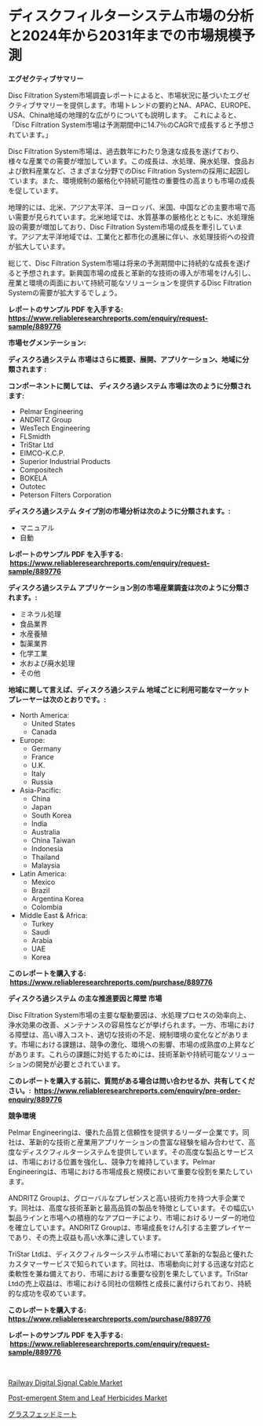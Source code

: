 <p><h1>ディスクフィルターシステム市場の分析と2024年から2031年までの市場規模予測</h1></p><p><strong>エグゼクティブサマリー</strong></p>
<p><p>Disc Filtration System市場調査レポートによると、市場状況に基づいたエグゼクティブサマリーを提供します。市場トレンドの要約とNA、APAC、EUROPE、USA、China地域の地理的な広がりについても説明します。 これによると、「Disc Filtration System市場は予測期間中に14.7％のCAGRで成長すると予想されています。」</p><p>Disc Filtration System市場は、過去数年にわたり急速な成長を遂げており、様々な産業での需要が増加しています。この成長は、水処理、廃水処理、食品および飲料産業など、さまざまな分野でのDisc Filtration Systemの採用に起因しています。また、環境規制の厳格化や持続可能性の重要性の高まりも市場の成長を促しています。</p><p>地理的には、北米、アジア太平洋、ヨーロッパ、米国、中国などの主要市場で高い需要が見られています。北米地域では、水質基準の厳格化とともに、水処理施設の需要が増加しており、Disc Filtration System市場の成長を牽引しています。アジア太平洋地域では、工業化と都市化の進展に伴い、水処理技術への投資が拡大しています。</p><p>総じて、Disc Filtration System市場は将来の予測期間中に持続的な成長を遂げると予想されます。新興国市場の成長と革新的な技術の導入が市場をけん引し、産業と環境の両面において持続可能なソリューションを提供するDisc Filtration Systemの需要が拡大するでしょう。</p></p>
<p><strong>レポートのサンプル PDF を入手する: <a href="https://www.reliableresearchreports.com/enquiry/request-sample/889776">https://www.reliableresearchreports.com/enquiry/request-sample/889776</a></strong></p>
<p><strong>市場セグメンテーション:</strong></p>
<p><strong> ディスクろ過システム 市場はさらに概要、展開、アプリケーション、地域に分類されます :</strong></p>
<p><strong>コンポーネントに関しては、 ディスクろ過システム 市場は次のように分類されます: &nbsp;</strong></p>
<p><ul><li>Pelmar Engineering</li><li>ANDRITZ Group</li><li>WesTech Engineering</li><li>FLSmidth</li><li>TriStar Ltd</li><li>EIMCO-K.C.P.</li><li>Superior Industrial Products</li><li>Compositech</li><li>BOKELA</li><li>Outotec</li><li>Peterson Filters Corporation</li></ul></p>
<p><strong> ディスクろ過システム タイプ別の市場分析は次のように分類されます。:</strong></p>
<p><ul><li>マニュアル</li><li>自動</li></ul></p>
<p><strong>レポートのサンプル PDF を入手する: &nbsp;<a href="https://www.reliableresearchreports.com/enquiry/request-sample/889776">https://www.reliableresearchreports.com/enquiry/request-sample/889776</a></strong></p>
<p><strong> ディスクろ過システム アプリケーション別の市場産業調査は次のように分類されます。:</strong></p>
<p><ul><li>ミネラル処理</li><li>食品業界</li><li>水産養殖</li><li>製薬業界</li><li>化学工業</li><li>水および廃水処理</li><li>その他</li></ul></p>
<p><strong>地域に関して言えば、ディスクろ過システム 地域ごとに利用可能なマーケットプレーヤーは次のとおりです。:</strong></p>
<p><ul>
    <li>
        North America:
        <ul>
            <li>United States</li>
            <li>Canada</li>
        </ul>
    </li>
    <li>
        Europe:
        <ul>
            <li>Germany</li>
            <li>France</li>
            <li>U.K.</li>
            <li>Italy</li>
            <li>Russia</li>
        </ul>
    </li>
    <li>
        Asia-Pacific:
        <ul>
            <li>China</li>
            <li>Japan</li>
            <li>South Korea</li>
            <li>India</li>
            <li>Australia</li>
            <li>China Taiwan</li>
            <li>Indonesia</li>
            <li>Thailand</li>
            <li>Malaysia</li>
        </ul>
    </li>
    <li>
        Latin America:
        <ul>
            <li>Mexico</li>
            <li>Brazil</li>
            <li>Argentina Korea</li>
            <li>Colombia</li>
        </ul>
    </li>
    <li>
        Middle East & Africa:
        <ul>
            <li>Turkey</li>
            <li>Saudi</li>
            <li>Arabia</li>
            <li>UAE</li>
            <li>Korea</li>
        </ul>
    </li>
    </ul></p>
<p><strong>このレポートを購入する: &nbsp;<a href="https://www.reliableresearchreports.com/purchase/889776">https://www.reliableresearchreports.com/purchase/889776</a></strong></p>
<p><strong>ディスクろ過システム の主な推進要因と障壁 市場</strong></p>
<p><p>Disc Filtration System市場の主要な駆動要因は、水処理プロセスの効率向上、浄水効果の改善、メンテナンスの容易性などが挙げられます。一方、市場における障壁は、高い導入コスト、適切な技術の不足、規制環境の変化などがあります。市場における課題は、競争の激化、環境への影響、市場の成熟度の上昇などがあります。これらの課題に対処するためには、技術革新や持続可能なソリューションの開発が必要とされています。</p></p>
<p><strong>このレポートを購入する前に、質問がある場合は問い合わせるか、共有してください。:&nbsp; <a href="https://www.reliableresearchreports.com/enquiry/pre-order-enquiry/889776">https://www.reliableresearchreports.com/enquiry/pre-order-enquiry/889776</a></strong></p>
<p><strong>競争環境</strong></p>
<p><p>Pelmar Engineeringは、優れた品質と信頼性を提供するリーダー企業です。同社は、革新的な技術と産業用アプリケーションの豊富な経験を組み合わせて、高度なディスクフィルターシステムを提供しています。その高度な製品とサービスは、市場における位置を強化し、競争力を維持しています。Pelmar Engineeringは、市場における市場成長と規模において重要な役割を果たしています。</p><p>ANDRITZ Groupは、グローバルなプレゼンスと高い技術力を持つ大手企業です。同社は、高度な技術革新と最高品質の製品を特徴としています。その幅広い製品ラインと市場への積極的なアプローチにより、市場におけるリーダー的地位を確立しています。ANDRITZ Groupは、市場成長をけん引する主要プレイヤーであり、その売上収益も高い水準に達しています。</p><p>TriStar Ltdは、ディスクフィルターシステム市場において革新的な製品と優れたカスタマーサービスで知られています。同社は、市場動向に対する迅速な対応と柔軟性を兼ね備えており、市場における重要な役割を果たしています。TriStar Ltdの売上収益は、市場における同社の信頼性と成長に裏付けられており、持続的な成功を収めています。</p></p>
<p><strong>このレポートを購入する: &nbsp; <a href="https://www.reliableresearchreports.com/purchase/889776">https://www.reliableresearchreports.com/purchase/889776</a></strong></p>
<p><strong>レポートのサンプル PDF を入手する: &nbsp;<a href="https://www.reliableresearchreports.com/enquiry/request-sample/889776">https://www.reliableresearchreports.com/enquiry/request-sample/889776</a></strong><strong></strong></p>
<p>&nbsp;</p>
<p><p><a href="https://github.com/pjcfca/Market-Research-Report-List-1/blob/main/railway-digital-signal-cable-market.md">Railway Digital Signal Cable Market</a></p><p><a href="https://github.com/johnbach50/Market-Research-Report-List-2/blob/main/post-emergent-stem-and-leaf-herbicides-market.md">Post-emergent Stem and Leaf Herbicides Market</a></p><p><a href="https://medium.com/@lillianamurazik2023/%E7%89%A7%E8%8D%89%E9%A3%BC%E8%82%B2%E8%82%89%E5%B8%82%E5%A0%B4%E5%88%86%E6%9E%90-%E5%85%B6cagr-%E5%B8%82%E5%A0%B4%E5%88%86%E5%89%B2%E5%92%8C%E5%85%A8%E7%90%83%E7%94%A2%E6%A5%AD%E6%A6%82%E6%B3%81-1a56a66ec140">グラスフェッドミート</a></p></p>